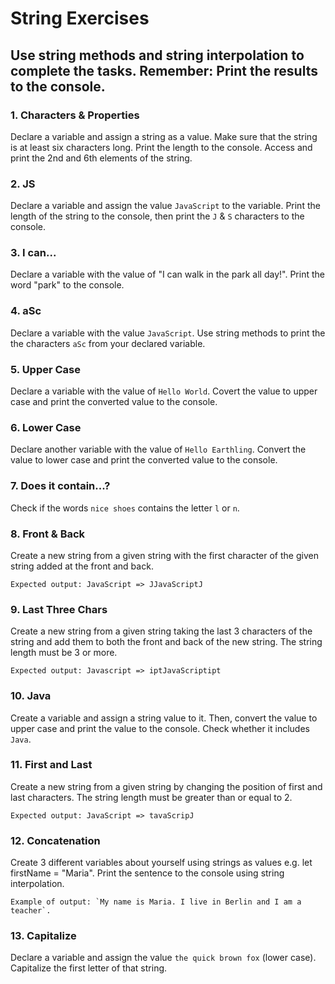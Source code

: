 # String Exercises
## Use string methods and string interpolation to complete the tasks. Remember: Print the results to the console.

### 1. Characters & Properties
Declare a variable and assign a string as a value. Make sure that the string is at least six characters long. Print the length to the console. Access and print the 2nd and 6th elements of the string. 

### 2. JS 
Declare a variable and assign the value `JavaScript` to the variable. Print the length of the string to the console, then print the `J` & `S` characters to the console.

### 3. I can...
 Declare a variable with the value of "I can walk in the park all day!". Print the word "park" to the console.

### 4. aSc
Declare a variable with the value `JavaScript`. Use string methods to print the the characters `aSc` from your declared variable.

### 5. Upper Case
Declare a variable with the value of `Hello World`. Covert the value to upper case and print the converted value to the console.

### 6. Lower Case
 Declare another variable with the value of `Hello Earthling`. Convert the value to lower case and print the converted value to the console.

### 7. Does it contain...?
Check if the words `nice shoes` contains the letter `l` or `n`.

### 8. Front & Back
Create a new string from a given string with the first character of the given string added at the front and back.
 ```
 Expected output: JavaScript => JJavaScriptJ
 ```

### 9. Last Three Chars
 Create a new string from a given string taking the last 3 characters of the string and add them to both the front and back of the new string. The string length must be 3 or more.
 ``` 
 Expected output: Javascript => iptJavaScriptipt
 ```

### 10. Java
Create a variable and assign a string value to it. Then, convert the value to upper case and print the value to the console. Check whether it includes `Java`.

### 11. First and Last
Create a new string from a given string by changing the position of first and last characters. The string length must be greater than or equal to 2. 
```
Expected output: JavaScript => tavaScripJ
```

### 12. Concatenation
 Create 3 different variables about yourself using strings as values e.g. let firstName = "Maria". Print the sentence to the console using string interpolation. 
 ```
 Example of output: `My name is Maria. I live in Berlin and I am a teacher`.
 ```

### 13. Capitalize
Declare a variable and assign the value `the quick brown fox` (lower case). Capitalize the first letter of that string.

